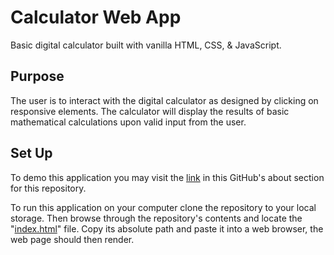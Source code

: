 # Calculator Web App 

Basic digital calculator built with vanilla HTML, CSS, & JavaScript.

## Purpose
The user is to interact with the digital calculator as designed by clicking on responsive elements. 
The calculator will display the results of basic mathematical calculations upon valid input from the user.

## Set Up
To demo this application you may visit the [link](https://ramvilsil.github.io/js-calculator/) in this GitHub's about section for this repository.

To run this application on your computer clone the repository to your local storage. 
Then browse through the repository's contents and locate the "[index.html](https://github.com/ramvilsil/js-calculator/blob/main/docs/index.html)" file.
Copy its absolute path and paste it into a web browser, the web page should then render.
